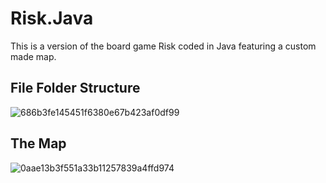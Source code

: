 # Risk.Java
This is a version of the board game Risk coded in Java featuring a custom made map.

## File Folder Structure
![686b3fe145451f6380e67b423af0df99](https://user-images.githubusercontent.com/42557335/44371015-cc131b80-a4aa-11e8-8903-45e9bd446aa8.png)


## The Map
![0aae13b3f551a33b11257839a4ffd974](https://user-images.githubusercontent.com/42557335/44371076-172d2e80-a4ab-11e8-98bf-1b44fe71960e.png)
